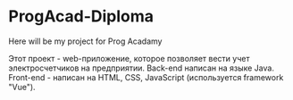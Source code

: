 # ProgAcad-Diploma

Here will be my project for Prog Acadamy

Этот проект - web-приложение, которое позволяет вести учет электросчетчиков на предприятии.
Back-end написан на языке Java.
Front-end - написан на HTML, CSS, JavaScript (используется framework "Vue").
